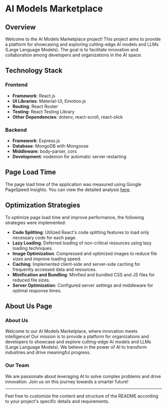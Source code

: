 # AI Models Marketplace

## Overview
Welcome to the AI Models Marketplace project! This project aims to provide a platform for showcasing and exploring cutting-edge AI models and LLMs (Large Language Models). The goal is to facilitate innovation and collaboration among developers and organizations in the AI space.

## Technology Stack
### Frontend
- **Framework**: React.js
- **UI Libraries**: Material-UI, Emotion.js
- **Routing**: React Router
- **Testing**: React Testing Library
- **Other Dependencies**: dotenv, react-scroll, react-slick

### Backend
- **Framework**: Express.js
- **Database**: MongoDB with Mongoose
- **Middleware**: body-parser, cors
- **Development**: nodemon for automatic server restarting

## Page Load Time
The page load time of the application was measured using Google PageSpeed Insights. You can view the detailed analysis [here](https://pagespeed.web.dev/analysis/https-irfan-atlan-assignment-netlify-app/ftevrxvl9v?form_factor=desktop).

## Optimization Strategies
To optimize page load time and improve performance, the following strategies were implemented:
- **Code Splitting**: Utilized React's code splitting features to load only necessary code for each page.
- **Lazy Loading**: Deferred loading of non-critical resources using lazy loading techniques.
- **Image Optimization**: Compressed and optimized images to reduce file sizes and improve loading speed.
- **Caching**: Implemented client-side and server-side caching for frequently accessed data and resources.
- **Minification and Bundling**: Minified and bundled CSS and JS files for reduced file sizes.
- **Server Optimization**: Configured server settings and middleware for optimal response times.

## About Us Page
### About Us
Welcome to our AI Models Marketplace, where innovation meets intelligence! Our mission is to provide a platform for organizations and developers to showcase and explore cutting-edge AI models and LLMs (Large Language Models). We believe in the power of AI to transform industries and drive meaningful progress.

### Our Team
We are passionate about leveraging AI to solve complex problems and drive innovation. Join us on this journey towards a smarter future!

---
Feel free to customize the content and structure of the README according to your project's specific details and requirements.
